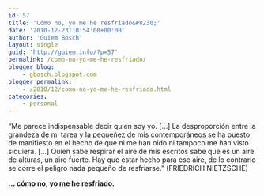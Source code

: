 ```yaml
---
id: 57
title: 'Cómo no, yo me he resfriado&#8230;'
date: '2010-12-23T10:54:00+00:00'
author: 'Guiem Bosch'
layout: single
guid: 'http://guiem.info/?p=57'
permalink: /como-no-yo-me-he-resfriado/
blogger_blog:
    - gbosch.blogspot.com
blogger_permalink:
    - /2010/12/como-no-yo-me-he-resfriado.html
categories:
    - personal
---
```


“Me parece indispensable decir quién soy yo. \[…\] La desproporción entre la grandeza de mi tarea y la pequeñez de mis contemporáneos se ha puesto de manifiesto en el hecho de que ni me han oído ni tampoco me han visto siquiera. \[…\] Quien sabe respirar el aire de mis escritos sabe que es un aire de alturas, un aire fuerte. Hay que estar hecho para ese aire, de lo contrario se corre el peligro nada pequeño de resfriarse.” (FRIEDRICH NIETZSCHE)

**… cómo no, yo me he resfriado.**